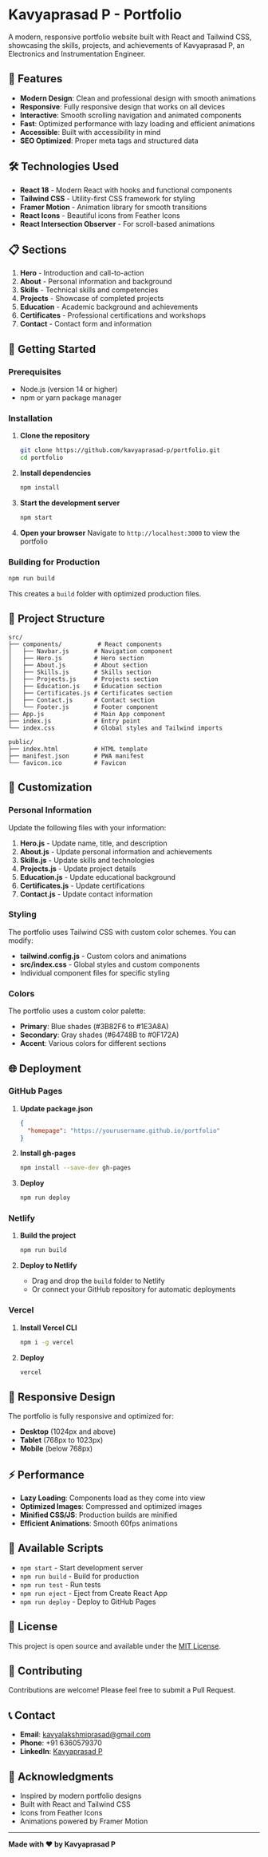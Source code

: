 # Kavyaprasad P - Portfolio

A modern, responsive portfolio website built with React and Tailwind CSS, showcasing the skills, projects, and achievements of Kavyaprasad P, an Electronics and Instrumentation Engineer.

## 🚀 Features

- **Modern Design**: Clean and professional design with smooth animations
- **Responsive**: Fully responsive design that works on all devices
- **Interactive**: Smooth scrolling navigation and animated components
- **Fast**: Optimized performance with lazy loading and efficient animations
- **Accessible**: Built with accessibility in mind
- **SEO Optimized**: Proper meta tags and structured data

## 🛠️ Technologies Used

- **React 18** - Modern React with hooks and functional components
- **Tailwind CSS** - Utility-first CSS framework for styling
- **Framer Motion** - Animation library for smooth transitions
- **React Icons** - Beautiful icons from Feather Icons
- **React Intersection Observer** - For scroll-based animations

## 📋 Sections

1. **Hero** - Introduction and call-to-action
2. **About** - Personal information and background
3. **Skills** - Technical skills and competencies
4. **Projects** - Showcase of completed projects
5. **Education** - Academic background and achievements
6. **Certificates** - Professional certifications and workshops
7. **Contact** - Contact form and information

## 🚀 Getting Started

### Prerequisites

- Node.js (version 14 or higher)
- npm or yarn package manager

### Installation

1. **Clone the repository**
   ```bash
   git clone https://github.com/kavyaprasad-p/portfolio.git
   cd portfolio
   ```

2. **Install dependencies**
   ```bash
   npm install
   ```

3. **Start the development server**
   ```bash
   npm start
   ```

4. **Open your browser**
   Navigate to `http://localhost:3000` to view the portfolio

### Building for Production

```bash
npm run build
```

This creates a `build` folder with optimized production files.

## 📁 Project Structure

```
src/
├── components/          # React components
│   ├── Navbar.js       # Navigation component
│   ├── Hero.js         # Hero section
│   ├── About.js        # About section
│   ├── Skills.js       # Skills section
│   ├── Projects.js     # Projects section
│   ├── Education.js    # Education section
│   ├── Certificates.js # Certificates section
│   ├── Contact.js      # Contact section
│   └── Footer.js       # Footer component
├── App.js              # Main App component
├── index.js            # Entry point
└── index.css           # Global styles and Tailwind imports

public/
├── index.html          # HTML template
├── manifest.json       # PWA manifest
└── favicon.ico         # Favicon
```

## 🎨 Customization

### Personal Information

Update the following files with your information:

1. **Hero.js** - Update name, title, and description
2. **About.js** - Update personal information and achievements
3. **Skills.js** - Update skills and technologies
4. **Projects.js** - Update project details
5. **Education.js** - Update educational background
6. **Certificates.js** - Update certifications
7. **Contact.js** - Update contact information

### Styling

The portfolio uses Tailwind CSS with custom color schemes. You can modify:

- **tailwind.config.js** - Custom colors and animations
- **src/index.css** - Global styles and custom components
- Individual component files for specific styling

### Colors

The portfolio uses a custom color palette:

- **Primary**: Blue shades (#3B82F6 to #1E3A8A)
- **Secondary**: Gray shades (#64748B to #0F172A)
- **Accent**: Various colors for different sections

## 🌐 Deployment

### GitHub Pages

1. **Update package.json**
   ```json
   {
     "homepage": "https://yourusername.github.io/portfolio"
   }
   ```

2. **Install gh-pages**
   ```bash
   npm install --save-dev gh-pages
   ```

3. **Deploy**
   ```bash
   npm run deploy
   ```

### Netlify

1. **Build the project**
   ```bash
   npm run build
   ```

2. **Deploy to Netlify**
   - Drag and drop the `build` folder to Netlify
   - Or connect your GitHub repository for automatic deployments

### Vercel

1. **Install Vercel CLI**
   ```bash
   npm i -g vercel
   ```

2. **Deploy**
   ```bash
   vercel
   ```

## 📱 Responsive Design

The portfolio is fully responsive and optimized for:

- **Desktop** (1024px and above)
- **Tablet** (768px to 1023px)
- **Mobile** (below 768px)

## ⚡ Performance

- **Lazy Loading**: Components load as they come into view
- **Optimized Images**: Compressed and optimized images
- **Minified CSS/JS**: Production builds are minified
- **Efficient Animations**: Smooth 60fps animations

## 🔧 Available Scripts

- `npm start` - Start development server
- `npm run build` - Build for production
- `npm run test` - Run tests
- `npm run eject` - Eject from Create React App
- `npm run deploy` - Deploy to GitHub Pages

## 📄 License

This project is open source and available under the [MIT License](LICENSE).

## 🤝 Contributing

Contributions are welcome! Please feel free to submit a Pull Request.

## 📞 Contact

- **Email**: kavyalakshmiprasad@gmail.com
- **Phone**: +91 6360579370
- **LinkedIn**: [Kavyaprasad P](https://www.linkedin.com/in/kavyaprasad-p-52090b286)

## 🙏 Acknowledgments

- Inspired by modern portfolio designs
- Built with React and Tailwind CSS
- Icons from Feather Icons
- Animations powered by Framer Motion

---

**Made with ❤️ by Kavyaprasad P** 
